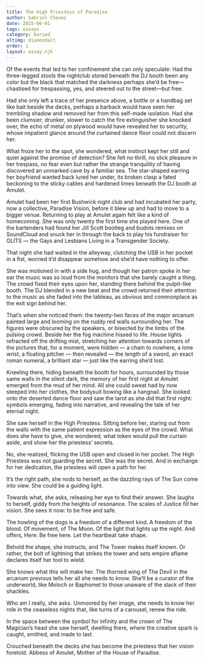 ```yaml
---
title: The High Priestess of Paradise
author: Gabriel Chavez
date: 2025-06-01
tags: essays
category: buried
altimg: diamondalt
order: 1
layout: essay.njk
---
```


Of the events that led to her confinement she can only speculate: Had the three-legged stools the nightclub stored beneath the DJ booth been any color but the black that matched the darkness perhaps she’d be free—chastised for trespassing, yes, and steered out to the street—but free.

Had she only left a trace of her presence above, a bottle or a handbag set like bait beside the decks, perhaps a barback would have seen her trembling shadow and removed her from this self-made isolation. Had she been clumsier, drunker, slower to catch the fire extinguisher she knocked over, the echo of metal on plywood would have revealed her to security, whose impatient glance around the curtained dance floor could not discern her.

What froze her to the spot, she wondered, what instinct kept her still and quiet against the promise of detection? She felt no thrill, no slick pleasure in her trespass, no fear even but rather the strange tranquility of having discovered an unmarked cave by a familiar sea. The star-shaped earring her boyfriend wanted back lured her under, its broken clasp a fated beckoning to the sticky cables and hardened limes beneath the DJ booth at Amulet.

Amulet had been her first Bushwick night club and had incubated her party, now a collective, Paradise Vision, before it blew up and had to move to a bigger venue. Returning to play at Amulet again felt like a kind of homecoming. She was only twenty the first time she played here. One of the bartenders had found her Jill Scott bootleg and budots remixes on SoundCloud and snuck her in through the back to play his fundraiser for GLITS — the Gays and Lesbians Living in a Transgender Society.

That night she had waited in the alleyway, clutching the USB in her pocket in a fist, worried it’d disappear somehow and she’d have nothing to offer.

She was motioned in with a side hug, and though her patron spoke in her ear the music was so loud from the monitors that she barely caught a thing. The crowd fixed their eyes upon her, standing there behind the pulpit-like booth. The DJ blended in a new beat and the crowd returned their attention to the music as she faded into the tableau, as obvious and commonplace as the exit sign behind her.

That’s when she noticed them: the twenty-two faces of the major arcanum painted large and looming on the ruddy red walls surrounding her. The figures were obscured by the speakers, or bisected by the limbs of the pulsing crowd. Beside her the fog machine hissed to life. House lights refracted off the drifting mist, stretching her attention towards corners of the pictures that, for a moment, were hidden — a chain to nowhere, a lone wrist, a floating pitcher — then revealed — the length of a sword, an exact roman numeral, a brilliant star — just like the earring she’d lost.

Kneeling there, hiding beneath the booth for hours, surrounded by those same walls in the silent dark, the memory of her first night at Amulet emerged from the mud of her mind. All she could sweat had by now steeped into her clothes, the bodysuit bowing like a hangnail. She looked onto the deserted dance floor and saw the tarot as she did that first night: symbols emerging, fading into narrative, and revealing the tale of her eternal night.

She saw herself in the High Priestess. Sitting before her, staring out from the walls with the same patient expression as the eyes of the crowd. What does she have to give, she wondered, what token would pull the curtain aside, and show her the priestess’ secrets.

No, she realized, flicking the USB open and closed in her pocket. The High Priestess was not guarding the secret. She was the secret. And in exchange for her dedication, the priestess will open a path for her.

It’s the right path, she nods to herself, as the dazzling rays of The Sun come into view. She could be a guiding light.

Towards what, she asks, releasing her eye to find their answer. She laughs to herself, giddy from the heights of resonance. The scales of Justice fill her vision. She sees it now: to be free and safe.

The howling of the dogs is a freedom of a different kind. A freedom of the blood. Of movement, of The Moon. Of the light that lights up the night. And offers, Here: Be free here. Let the heartbeat take shape.

Behold the shape, she instructs, and The Tower makes itself known. Or rather, the bolt of lightning that strikes the tower and sets empire aflame declares itself her tool to wield.

She knows what this will make her. The thorned wing of The Devil in the arcanum previous tells her all she needs to know. She’ll be a curator of the underworld, like Moloch or Baphomet to those unaware of the slack of their shackles.

Who am I really, she asks. Unmoored by her image, she needs to know her role in the ceaseless nights that, like turns of a carousel, renew the ride.

In the space between the symbol for infinity and the crown of The Magician’s head she saw herself, dwelling there, where the creative spark is caught, smithed, and made to last.

Crouched beneath the decks she has become the priestess that her vision foretold. Abbess of Amulet, Mother of the House of Paradise.
